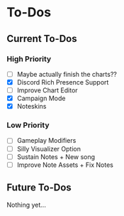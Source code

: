 # To-Dos
## Current To-Dos
### High Priority
* [ ] Maybe actually finish the charts??
* [X] Discord Rich Presence Support
* [ ] Improve Chart Editor
* [X] Campaign Mode
* [X] Noteskins

### Low Priority
* [ ] Gameplay Modifiers
* [ ] Silly Visualizer Option
* [ ] Sustain Notes + New song
* [ ] Improve Note Assets + Fix Notes

## Future To-Dos
Nothing yet...